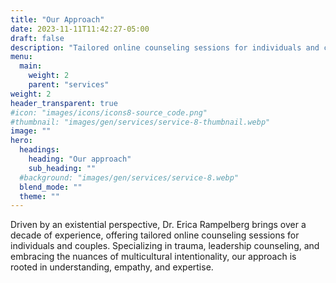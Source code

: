 ```yaml
---
title: "Our Approach"
date: 2023-11-11T11:42:27-05:00
draft: false
description: "Tailored online counseling sessions for individuals and couples. Specializing in trauma, leadership counseling, and embracing the nuances of multicultural intentionality, our approach is rooted in understanding, empathy, and expertise."
menu:
  main:
    weight: 2
    parent: "services"
weight: 2
header_transparent: true
#icon: "images/icons/icons8-source_code.png"
#thumbnail: "images/gen/services/service-8-thumbnail.webp"
image: ""
hero:
  headings:
    heading: "Our approach"
    sub_heading: ""
  #background: "images/gen/services/service-8.webp"
  blend_mode: ""
  theme: ""
---
```


Driven by an existential perspective, Dr. Erica Rampelberg brings over a decade of experience, offering tailored online counseling sessions for individuals and couples. Specializing in trauma, leadership counseling, and embracing the nuances of multicultural intentionality, our approach is rooted in understanding, empathy, and expertise.